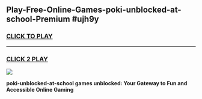 
## Play-Free-Online-Games-poki-unblocked-at-school-Premium #ujh9y
<h3>
<a href="https://premium.freeplayer.one?title=poki-unblocked-at-school&ref=8M">CLICK TO PLAY</a></h3>
<hr>

<h3>
<a href="https://premium.freeplayer.one?title=poki-unblocked-at-school&ref=8M">CLICK 2 PLAY</a>
  
</h3>

<a href="https://premium.freeplayer.one?title=poki-unblocked-at-school&ref=8M"><img src="https://clearcache.store/games.png"></a>


**poki-unblocked-at-school games unblocked: Your Gateway to Fun and Accessible Online Gaming**
